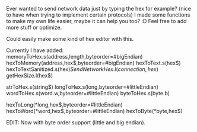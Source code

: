 Ever wanted to send network data just by typing the hex for example? (nice to have when trying to implement certain protocols)
I made some functions to make my own life easier, maybe it can help you too? :D Feel free to add more stuff or optimize.

Could easily make some kind of hex editor with this.

Currently I have added:
memoryToHex.s(address,length,byteorder=#bigEndian)
hexToMemory(address,hex$,byteorder=#bigEndian)
hexToText.s(hex$)
hexToTextSanitized.s(hex$)
SendNetworkHex.l(connection,hex$)
getHexSize.l(hex$)

strToHex.s(string$)
longToHex.s(long,byteorder=#littleEndian)
wordToHex.s(word.w,byteorder=#littleEndian)
byteToHex.s(byte.b)

hexToLong(*long,hex$,byteorder=#littleEndian)
hexToWord(*word,hex$,byteorder=#littleEndian)
hexToByte(*byte,hex$)

EDIT: Now with byte order support (little and big endian).
